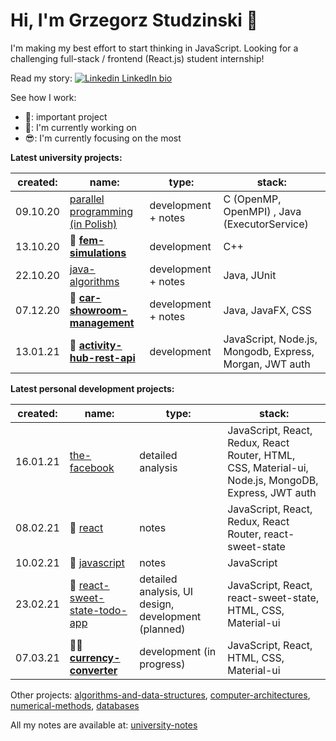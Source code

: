 # Hi, I'm Grzegorz Studzinski 👋

I'm making my best effort to start thinking in JavaScript. Looking for a challenging full-stack / frontend (React.js) student internship!

Read my story: [![Linkedin](https://i.stack.imgur.com/gVE0j.png) LinkedIn bio](https://www.linkedin.com/in/grzegorzstudzinski/)

See how I work:

- 📌: important project
- 👋: I'm currently working on
- 😎: I'm currently focusing on the most

**Latest university projects:**

 created: | name:                                | type:       | stack:                           |
|----------|--------------------------------------|-------------|----------------------------------|
| 09.10.20 | [parallel programming (in Polish)](https://github.com/gregwell/university-notes/tree/main/polish/parallel-programming) | development + notes       | C (OpenMP, OpenMPI) , Java (ExecutorService)                         |
| 13.10.20 | 📌 **[fem-simulations](https://github.com/gregwell/fem-simulations)**                      | development | C++                              |
| 22.10.20 | [java-algorithms](https://github.com/gregwell/java-algorithms)                      | development + notes | Java, JUnit                             |
| 07.12.20 | 📌 **[car-showroom-management](https://github.com/gregwell/car-showroom-management)**              | development + notes | Java, JavaFX, CSS                             |
| 13.01.21 | 📌 **[activity-hub-rest-api](https://github.com/gregwell/activity-hub-rest-api)**                         | development | JavaScript, Node.js, Mongodb, Express, Morgan, JWT auth |


**Latest personal development projects:**

 created: | name:                                | type:       | stack:                           |
|----------|--------------------------------------|-------------|----------------------------------|
| 16.01.21    |  [the-facebook](https://github.com/gregwell/the-facebook)                | detailed analysis              | JavaScript, React, Redux, React Router, HTML, CSS, Material-ui, Node.js, MongoDB, Express, JWT auth |
| 08.02.21     |👋 [react](https://github.com/gregwell/university-notes/blob/main/english/javascript/react.md)      | notes                 | JavaScript, React, Redux, React Router, react-sweet-state                           |
| 10.02.21    |👋 [javascript](https://github.com/gregwell/university-notes/blob/main/english/javascript/javascript.md) | notes                 | JavaScript             |
| 23.02.21    | 👋 [react-sweet-state-todo-app](https://github.com/gregwell/react-sweet-state-todo-app)        | detailed analysis, UI design, development (planned) | JavaScript, React, react-sweet-state, HTML, CSS, Material-ui     
| 07.03.21    | 📌😎 **[currency-converter](https://github.com/gregwell/currency-converter)**        | development (in progress) | JavaScript, React, HTML, CSS, Material-ui     

Other projects: [algorithms-and-data-structures](https://github.com/gregwell/algorithms-and-data-structures), [computer-architectures](https://github.com/gregwell/x86-assembly), [numerical-methods](https://github.com/gregwell/numerical-methods), [databases](https://github.com/gregwell/db2020)

All my notes are available at: [university-notes](https://github.com/gregwell/university-notes)
